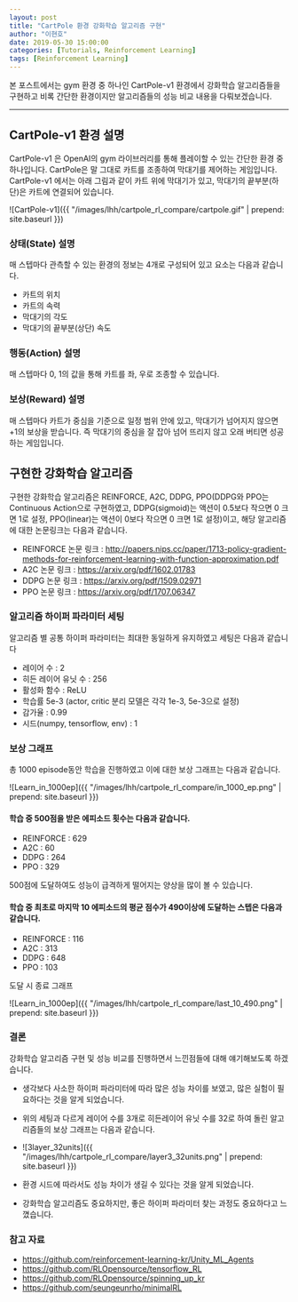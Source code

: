 ```yaml
---
layout: post
title: "CartPole 환경 강화학습 알고리즘 구현"
author: "이현호"
date: 2019-05-30 15:00:00
categories: [Tutorials, Reinforcement Learning]
tags: [Reinforcement Learning]
---
```


본 포스트에서는 gym 환경 중 하나인 CartPole-v1 환경에서 강화학습 알고리즘들을 구현하고 비록 간단한 환경이지만 알고리즘들의 성능 비교 내용을 다뤄보겠습니다.

---

## CartPole-v1 환경 설명
CartPole-v1 은 OpenAI의 gym 라이브러리를 통해 플레이할 수 있는 간단한 환경 중 하나입니다. CartPole은 말 그대로 카트를 조종하여 막대기를 제어하는 게임입니다. CartPole-v1 에서는 아래 그림과 같이 카트 위에 막대기가 있고, 막대기의 끝부분(하단)은 카트에 연결되어 있습니다.

![CartPole-v1]({{ "/images/lhh/cartpole_rl_compare/cartpole.gif" | prepend: site.baseurl }})

### 상태(State) 설명
매 스텝마다 관측할 수 있는 환경의 정보는 4개로 구성되어 있고 요소는 다음과 같습니다.
- 카트의 위치
- 카트의 속력
- 막대기의 각도
- 막대기의 끝부분(상단) 속도

### 행동(Action) 설명
매 스텝마다 0, 1의 값을 통해 카트를 좌, 우로 조종할 수 있습니다.

### 보상(Reward) 설명
매 스텝마다 카트가 중심을 기준으로 일정 범위 안에 있고, 막대기가 넘어지지 않으면 +1의 보상을 받습니다. 즉 막대기의 중심을 잘 잡아 넘어 뜨리지 않고 오래 버티면 성공하는 게임입니다.

## 구현한 강화학습 알고리즘

구현한 강화학습 알고리즘은 <!-- DQN, --> REINFORCE, A2C, DDPG, PPO(DDPG와 PPO는 Continuous Action으로 구현하였고, DDPG(sigmoid)는 액션이 0.5보다 작으면 0 크면 1로 설정, PPO(linear)는 액션이 0보다 작으면 0 크면 1로 설정)이고, 해당 알고리즘에 대한 논문링크는 다음과 같습니다.


<!-- DQN 논문 링크 : [https://arxiv.org/pdf/1312.5602](https://arxiv.org/pdf/1312.5602) -->

- REINFORCE 논문 링크 : http://papers.nips.cc/paper/1713-policy-gradient-methods-for-reinforcement-learning-with-function-approximation.pdf
- A2C 논문 링크 : https://arxiv.org/pdf/1602.01783
- DDPG 논문 링크 : https://arxiv.org/pdf/1509.02971
- PPO 논문 링크 : https://arxiv.org/pdf/1707.06347


### 알고리즘 하이퍼 파라미터 세팅

알고리즘 별 공통 하이퍼 파라미터는 최대한 동일하게 유지하였고 세팅은 다음과 같습니다

- 레이어 수 : 2
- 히든 레이어 유닛 수 : 256
- 활성화 함수 : ReLU
- 학습률 5e-3 (actor, critic 분리 모델은 각각 1e-3, 5e-3으로 설정)
- 감가율 : 0.99
- 시드(numpy, tensorflow, env) : 1

### 보상 그래프

총 1000 episode동안 학습을 진행하였고 이에 대한 보상 그래프는 다음과 같습니다.

![Learn_in_1000ep]({{ "/images/lhh/cartpole_rl_compare/in_1000_ep.png" | prepend: site.baseurl }})

#### 학습 중 500점을 받은 에피소드 횟수는 다음과 같습니다.

- REINFORCE : 629
- A2C : 60
- DDPG : 264 
- PPO : 329

500점에 도달하여도 성능이 급격하게 떨어지는 양상을 많이 볼 수 있습니다.

#### 학습 중 최초로 마지막 10 에피소드의 평균 점수가 490이상에 도달하는 스텝은 다음과 같습니다.

- REINFORCE : 116
- A2C : 313
- DDPG : 648
- PPO : 103

도달 시 종료 그래프

![Learn_in_1000ep]({{ "/images/lhh/cartpole_rl_compare/last_10_490.png" | prepend: site.baseurl }})

### 결론

강화학습 알고리즘 구현 및 성능 비교를 진행하면서 느낀점들에 대해 얘기해보도록 하겠습니다.

- 생각보다 사소한 하이퍼 파라미터에 따라 많은 성능 차이를 보였고, 많은 실험이 필요하다는 것을 알게 되었습니다.

- 위의 세팅과 다르게 레이어 수를 3개로 히든레이어 유닛 수를 32로 하여 돌린 알고리즘들의 보상 그래프는 다음과 같습니다.

- ![3layer_32units]({{ "/images/lhh/cartpole_rl_compare/layer3_32units.png" | prepend: site.baseurl }})

- 환경 시드에 따라서도 성능 차이가 생길 수 있다는 것을 알게 되었습니다.

- 강화학습 알고리즘도 중요하지만, 좋은 하이퍼 파라미터 찾는 과정도 중요하다고 느꼈습니다.


### 참고 자료

- https://github.com/reinforcement-learning-kr/Unity_ML_Agents
- https://github.com/RLOpensource/tensorflow_RL
- https://github.com/RLOpensource/spinning_up_kr
- https://github.com/seungeunrho/minimalRL